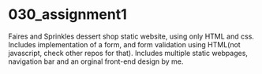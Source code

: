 # 030_assignment1
Faires and Sprinkles dessert shop static website, using only HTML and css.
Includes implementation of a form, and form validation using HTML(not javascript, check other repos for that).
Includes multiple static webpages, navigation bar and an orginal front-end design by me.
